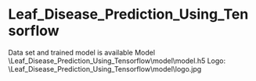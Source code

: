 # Leaf_Disease_Prediction_Using_Tensorflow
Data set and trained model is available
Model
\Leaf_Disease_Prediction_Using_Tensorflow\model\model.h5
Logo:
\Leaf_Disease_Prediction_Using_Tensorflow\model\logo.jpg
